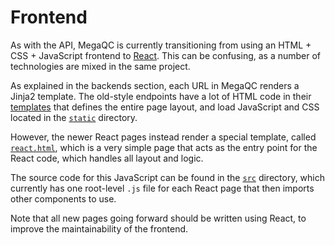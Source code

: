 # Frontend
As with the API, MegaQC is currently transitioning from using an HTML + CSS + JavaScript 
frontend to [React](https://reactjs.org/). This can be confusing, as a number of 
technologies are mixed in the same project.

As explained in the backends section, each URL in MegaQC renders a Jinja2 template. The old-style
endpoints have a lot of HTML code in their [templates](/megaqc/templates) that defines the entire page layout,
and load JavaScript and CSS located in the [`static`](/megaqc/static) directory.

However, the newer React pages instead render a special template, called [`react.html`](/megaqc/templates/public/react.html),
which is a very simple page that acts as the entry point for the React code, which handles
all layout and logic.

The source code for this JavaScript can be found in the [`src`](/src) directory, which currently
has one root-level `.js` file for each React page that then imports other components
to use.

Note that all new pages going forward should be written using React, to improve the
maintainability of the frontend.
